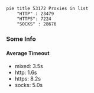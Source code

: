 
```mermaid
pie title 53172 Proxies in list
    "HTTP" : 23479
    "HTTPS": 7224
    "SOCKS" : 28676
```

### Some Info
#### Average Timeout

- mixed: 3.5s
- http: 1.6s
- https: 8.2s
- socks: 5.0s